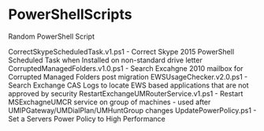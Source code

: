 # PowerShellScripts
Random PowerShell Script

CorrectSkypeScheduledTask.v1.ps1 - Correct Skype 2015 PowerShell Scheduled Task when Installed on non-standard drive letter
CorruptedManagedFolders.v1.0.ps1 - Search Excahgne 2010 mailbox for Corrupted Managed Folders post migration
EWSUsageChecker.v2.0.ps1 - Search Exchange CAS Logs to locate EWS based applications that are not approved by security
RestartExchangeUMRouterService.v1.ps1 - Restart MSExchagneUMCR service on group of machines - used after UMIPGateway/UMDialPlan/UMHuntGroup changes
UpdatePowerPolicy.ps1 - Set a Servers Power Policy to High Performance 